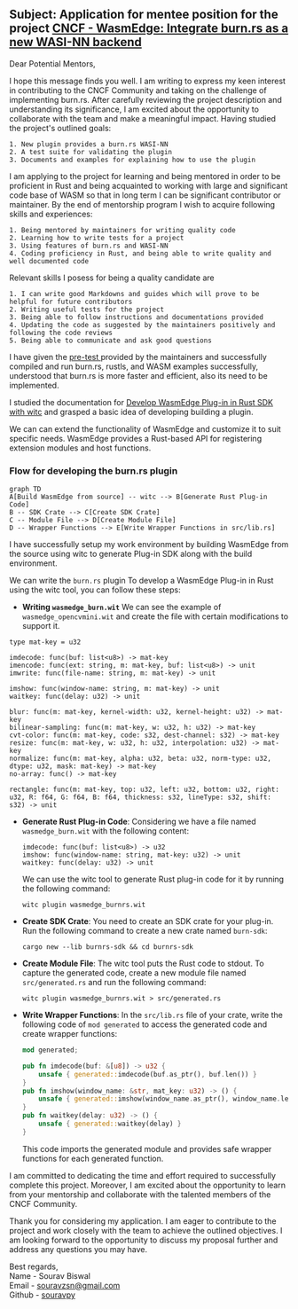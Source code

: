 ## Subject: Application for mentee position for the project [ CNCF - WasmEdge: Integrate burn.rs as a new WASI-NN backend](https://mentorship.lfx.linuxfoundation.org/project/16b35930-5b29-43af-b02c-cdf851069c85)

Dear Potential Mentors,

I hope this message finds you well. I am writing to express my keen interest in contributing to the CNCF Community and taking on the challenge of implementing burn.rs. After carefully reviewing the project description and understanding its significance, I am excited about the opportunity to collaborate with the team and make a meaningful impact.
Having studied the project's outlined goals:
```
1. New plugin provides a burn.rs WASI-NN 
2. A test suite for validating the plugin
3. Documents and examples for explaining how to use the plugin
```
I am applying to the project for learning and being mentored in order to be proficient in Rust and being acquainted to working with large and significant code base of WASM so that in long term I can be significant contributor or maintainer. By the end of mentorship program I wish to acquire following skills and experiences:
```
1. Being mentored by maintainers for writing quality code 
2. Learning how to write tests for a project
3. Using features of burn.rs and WASI-NN
4. Coding proficiency in Rust, and being able to write quality and well documented code
```
Relevant skills I posess for being a quality candidate are 
```
1. I can write good Markdowns and guides which will prove to be helpful for future contributors
2. Writing useful tests for the project
3. Being able to follow instructions and documentations provided
4. Updating the code as suggested by the maintainers positively and following the code reviews
5. Being able to communicate and ask good questions
```
I have given the [ pre-test ](https://github.com/souravpy/LFX-Mentorship-WasmEdge-2024-01-Pre-test) provided by the maintainers and successfully compiled and run burn.rs, rustls, and WASM examples successfully, understood that burn.rs is more faster and efficient, also its need to be implemented. 

I studied the documentation for [Develop WasmEdge Plug-in in Rust SDK with witc](https://wasmedge.org/docs/contribute/plugin/develop_plugin_rustsdk/) and grasped a basic idea of developing building a plugin.

We can can extend the functionality of WasmEdge and customize it to suit specific needs. WasmEdge provides a Rust-based API for registering extension modules and host functions.

### Flow for developing the burn.rs plugin
```mermaid
graph TD
A[Build WasmEdge from source] -- witc --> B[Generate Rust Plug-in Code]
B -- SDK Crate --> C[Create SDK Crate]
C -- Module File --> D[Create Module File]
D -- Wrapper Functions --> E[Write Wrapper Functions in src/lib.rs]
```

I have successfully setup my work environment by building WasmEdge from the source using witc to generate Plug-in SDK along with the build environment.

We can write the ```burn.rs``` plugin
To develop a WasmEdge Plug-in in Rust using the witc tool, you can follow these steps:

- **Writing ```wasmedge_burn.wit```**
We can see the example of ```wasmedge_opencvmini.wit``` and create the file with certain modifications to support it.
```
type mat-key = u32

imdecode: func(buf: list<u8>) -> mat-key
imencode: func(ext: string, m: mat-key, buf: list<u8>) -> unit
imwrite: func(file-name: string, m: mat-key) -> unit

imshow: func(window-name: string, m: mat-key) -> unit
waitkey: func(delay: u32) -> unit

blur: func(m: mat-key, kernel-width: u32, kernel-height: u32) -> mat-key
bilinear-sampling: func(m: mat-key, w: u32, h: u32) -> mat-key
cvt-color: func(m: mat-key, code: s32, dest-channel: s32) -> mat-key
resize: func(m: mat-key, w: u32, h: u32, interpolation: u32) -> mat-key
normalize: func(m: mat-key, alpha: u32, beta: u32, norm-type: u32, dtype: u32, mask: mat-key) -> mat-key
no-array: func() -> mat-key

rectangle: func(m: mat-key, top: u32, left: u32, bottom: u32, right: u32, R: f64, G: f64, B: f64, thickness: s32, lineType: s32, shift: s32) -> unit
```

- **Generate Rust Plug-in Code**: Considering we have a file named `wasmedge_burn.wit` with the following content:

  ```wit
  imdecode: func(buf: list<u8>) -> u32
  imshow: func(window-name: string, mat-key: u32) -> unit
  waitkey: func(delay: u32) -> unit
  ```

  We can use the witc tool to generate Rust plug-in code for it by running the following command:

  ```shell
  witc plugin wasmedge_burnrs.wit
  ```

- **Create SDK Crate**: You need to create an SDK crate for your plug-in. Run the following command to create a new crate named `burn-sdk`:

  ```shell
  cargo new --lib burnrs-sdk && cd burnrs-sdk
  ```

- **Create Module File**: The witc tool puts the Rust code to stdout. To capture the generated code, create a new module file named `src/generated.rs` and run the following command:

  ```shell
  witc plugin wasmedge_burnrs.wit > src/generated.rs
  ```

- **Write Wrapper Functions**: In the `src/lib.rs` file of your crate, write the following code of `mod generated` to access the generated code and create wrapper functions:

  ```rust
  mod generated;

  pub fn imdecode(buf: &[u8]) -> u32 {
      unsafe { generated::imdecode(buf.as_ptr(), buf.len()) }
  }
  pub fn imshow(window_name: &str, mat_key: u32) -> () {
      unsafe { generated::imshow(window_name.as_ptr(), window_name.len(), mat_key) }
  }
  pub fn waitkey(delay: u32) -> () {
      unsafe { generated::waitkey(delay) }
  }
  ```

  This code imports the generated module and provides safe wrapper functions for each generated function.

I am committed to dedicating the time and effort required to successfully complete this project. 
Moreover, I am excited about the opportunity to learn from your mentorship and collaborate with the talented members of the CNCF Community.

Thank you for considering my application. I am eager to contribute to the project and work closely with the team to achieve the outlined objectives. I am looking forward to the opportunity to discuss my proposal further and address any questions you may have.

Best regards,\
Name - Sourav Biswal\
Email - [souravzsn@gmail.com](souravzsn@gmail.com)\
Github - [souravpy](github.com/souravpy)
